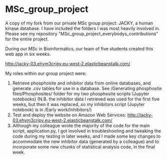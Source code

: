 # MSc_group_project
A copy of my fork from our private MSc group project: JACKY, a human kinase database.
I have included the folders I was most heavily involved in. Please see my repository
"MSc_group_project_everybodys_contributions" for the entire project.

During our MSc in Bioinformatics, our team of five students created this web app in six weeks.

http://jacky-03.ehym3crjpy.eu-west-2.elasticbeanstalk.com/

My roles within our group project were:

1) Retrieve phosphosite and inhibitor data from online databases, and generate .csv tables for use in a database. 
     See /Generating phosphosite files/Phosphosites/ folder for my two phosphosite scripts (Jupyter notebooks)
    (N.B. the inhibitor data I retrieved was used for the first five weeks, but then it was replaced, so
     my inhibitors script (Jupyter notebook) is in /Early work/Inhibitors/)
2) Test and deploy the website on Amazon Web Services: http://jacky-03.ehym3crjpy.eu-west-2.elasticbeanstalk.com/
3) Although my colleague wrote the majority of the code for the main script, application.py, I got involved
     in troubleshooting and tweaking the code during my testing in later weeks, and I made some key
     changes to accommodate the new inhibitor data (generated by a colleague) and to incorporate some new chunks 
     of statistical analysis code, in the final week.

